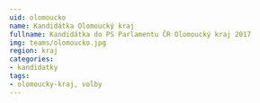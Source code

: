 ```yaml
---
uid: olomoucko
name: Kandidátka Olomoucký kraj
fullname: Kandidátka do PS Parlamentu ČR Olomoucký kraj 2017
img: teams/olomoucko.jpg
region: kraj
categories:
- kandidatky
tags:
- olomoucky-kraj, volby
---
```

